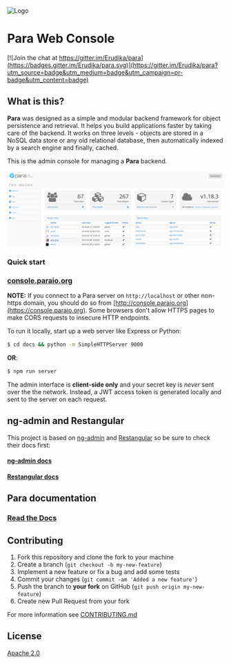 ![Logo](https://s3-eu-west-1.amazonaws.com/org.paraio/para.png)

# Para Web Console

[![Join the chat at https://gitter.im/Erudika/para](https://badges.gitter.im/Erudika/para.svg)](https://gitter.im/Erudika/para?utm_source=badge&utm_medium=badge&utm_campaign=pr-badge&utm_content=badge)

## What is this?

**Para** was designed as a simple and modular backend framework for object persistence and retrieval.
It helps you build applications faster by taking care of the backend. It works on three levels -
objects are stored in a NoSQL data store or any old relational database, then automatically indexed
by a search engine and finally, cached.

This is the admin console for managing a **Para** backend.

![screenshot](docs/images/grab.png)

### Quick start

### [console.paraio.org](https://console.paraio.org)

**NOTE:** If you connect to a Para server on `http://localhost` or other non-https domain, you should do so from 
[http://console.paraio.org](https://console.paraio.org). Some browsers don't allow HTTPS pages to make CORS requests to 
insecure HTTP endpoints.

To run it locally, start up a web server like Express or Python:
```sh
$ cd docs && python -m SimpleHTTPServer 9000
```
**OR**:
```sh
$ npm run server
```

The admin interface is **client-side only** and your secret key is *never* sent over the the network. Instead,
a JWT access token is generated locally and sent to the server on each request.

## ng-admin and Restangular

This project is based on [ng-admin](https://github.com/marmelab/ng-admin) and [Restangular](https://github.com/mgonto/restangular)
so be sure to check their docs first:

#### [ng-admin docs](http://ng-admin-book.marmelab.com)

#### [Restangular docs](https://github.com/mgonto/restangular#table-of-contents)

## Para documentation

### [Read the Docs](https://paraio.org/docs)

## Contributing

1. Fork this repository and clone the fork to your machine
2. Create a branch (`git checkout -b my-new-feature`)
3. Implement a new feature or fix a bug and add some tests
4. Commit your changes (`git commit -am 'Added a new feature'`)
5. Push the branch to **your fork** on GitHub (`git push origin my-new-feature`)
6. Create new Pull Request from your fork

For more information see [CONTRIBUTING.md](https://github.com/Erudika/para/blob/master/CONTRIBUTING.md)

## License
[Apache 2.0](LICENSE)
